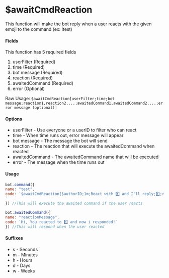 # $awaitCmdReaction

This function will make the bot reply when a user reacts with the given emoji to the command \(ex: !test\)

#### Fields

This function has 5 required fields

1. userFilter \(Required\)
2. time \(Required\)
3. bot message \(Required\)
4. reaction \(Required\)
5. awaitedCommand \(Required\)
6. error \(Optional\)

Raw Usage: `$awaitCmdReaction[userFilter;time;bot message;reaction1,reaction2,...;awaitedCommand1,awaitedCommand2,...;error message (optional)]`

#### Options

* userFilter - Use everyone or a userID to filter who can react
* time - When time runs out, error message will appear
* bot message - The message the bot will send
* reaction - The reaction that will execute the awaitedCommand when reacted
* awaitedCommand - The awaitedCommand name that will be executed
* error - The message when the time runs out

#### Usage

```javascript
bot.command({
name: "test",
code: `$awaitCmdReaction[$authorID;1m;React with 1️⃣ and I'll reply;1️⃣;reactionMessage;Command Timed out] !
`
}) //This will execute the awaited command if the user reacts

bot.awaitedCommand({
name: "reactionMessage",
code: `Hi, You reacted to 1️⃣ and now i responded!`
}) //This will respond when the user reacted
```

#### Suffixes

* s - Seconds
* m - Minutes
* h - Hours
* d - Days
* w - Weeks

